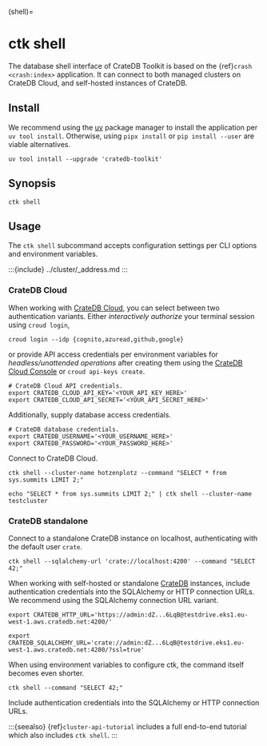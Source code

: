 (shell)=
# ctk shell

The database shell interface of CrateDB Toolkit is based on the
{ref}`crash <crash:index>` application. It can connect to both
managed clusters on CrateDB Cloud, and self-hosted instances of
CrateDB.

## Install

We recommend using the [uv] package manager to install the application per
`uv tool install`. Otherwise, using `pipx install` or `pip install --user`
are viable alternatives.
```shell
uv tool install --upgrade 'cratedb-toolkit'
```

## Synopsis

```shell
ctk shell
```

## Usage

The `ctk shell` subcommand accepts configuration settings per CLI options and
environment variables.

:::{include} ../cluster/_address.md
:::

### CrateDB Cloud

When working with [CrateDB Cloud], you can select between two authentication variants.
Either _interactively authorize_ your terminal session using `croud login`,
```shell
croud login --idp {cognito,azuread,github,google}
```
or provide API access credentials per environment variables for _headless/unattended
operations_ after creating them using the [CrateDB Cloud Console] or
`croud api-keys create`.
```shell
# CrateDB Cloud API credentials.
export CRATEDB_CLOUD_API_KEY='<YOUR_API_KEY_HERE>'
export CRATEDB_CLOUD_API_SECRET='<YOUR_API_SECRET_HERE>'
```

Additionally, supply database access credentials.
```shell
# CrateDB database credentials.
export CRATEDB_USERNAME='<YOUR_USERNAME_HERE>'
export CRATEDB_PASSWORD='<YOUR_PASSWORD_HERE>'
```

Connect to CrateDB Cloud.
```shell
ctk shell --cluster-name hotzenplotz --command "SELECT * from sys.summits LIMIT 2;"
```
```shell
echo "SELECT * from sys.summits LIMIT 2;" | ctk shell --cluster-name testcluster
```

### CrateDB standalone

Connect to a standalone CrateDB instance on localhost, authenticating with the
default user `crate`.
```shell
ctk shell --sqlalchemy-url 'crate://localhost:4200' --command "SELECT 42;"
```

When working with self-hosted or standalone [CrateDB] instances, include
authentication credentials into the SQLAlchemy or HTTP connection URLs.
We recommend using the SQLAlchemy connection URL variant.
```shell
export CRATEDB_HTTP_URL='https://admin:dZ...6LqB@testdrive.eks1.eu-west-1.aws.cratedb.net:4200/'
```
```shell
export CRATEDB_SQLALCHEMY_URL='crate://admin:dZ...6LqB@testdrive.eks1.eu-west-1.aws.cratedb.net:4200/?ssl=true'
```
When using environment variables to configure ctk, the command itself becomes even shorter.
```shell
ctk shell --command "SELECT 42;"
```


Include authentication credentials into the
SQLAlchemy or HTTP connection URLs.


:::{seealso}
{ref}`cluster-api-tutorial` includes a full end-to-end tutorial which also includes
`ctk shell`.
:::


[CrateDB]: https://cratedb.com/database
[CrateDB Cloud]: https://cratedb.com/docs/cloud/
[CrateDB Cloud Console]: https://console.cratedb.cloud/
[uv]: https://docs.astral.sh/uv/
